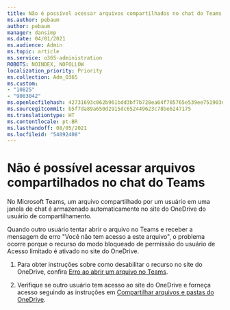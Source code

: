 ```yaml
---
title: Não é possível acessar arquivos compartilhados no chat do Teams
ms.author: pebaum
author: pebaum
manager: dansimp
ms.date: 04/01/2021
ms.audience: Admin
ms.topic: article
ms.service: o365-administration
ROBOTS: NOINDEX, NOFOLLOW
localization_priority: Priority
ms.collection: Adm_O365
ms.custom:
- "10825"
- "9003042"
ms.openlocfilehash: 42731693c062b961bdd3bf7b728ea64f705765e539ee751903dd57f263d11ae0
ms.sourcegitcommit: b5f7da89a650d2915dc652449623c78be6247175
ms.translationtype: HT
ms.contentlocale: pt-BR
ms.lasthandoff: 08/05/2021
ms.locfileid: "54092408"
---
```

# <a name="unable-to-access-files-shared-in-teams-chat"></a>Não é possível acessar arquivos compartilhados no chat do Teams

No Microsoft Teams, um arquivo compartilhado por um usuário em uma janela de chat é armazenado automaticamente no site do OneDrive do usuário de compartilhamento.

Quando outro usuário tentar abrir o arquivo no Teams e receber a mensagem de erro "Você não tem acesso a este arquivo", o problema ocorre porque o recurso do modo bloqueado de permissão do usuário de Acesso limitado é ativado no site do OneDrive.

1. Para obter instruções sobre como desabilitar o recurso no site do OneDrive, confira [Erro ao abrir um arquivo no Teams](https://go.microsoft.com/fwlink/?linkid=2155733).

1. Verifique se outro usuário tem acesso ao site do OneDrive e forneça acesso seguindo as instruções em [Compartilhar arquivos e pastas do OneDrive](https://go.microsoft.com/fwlink/?linkid=2156017).
